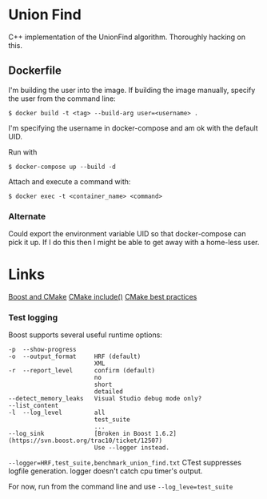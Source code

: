 # Union Find

C++ implementation of the UnionFind algorithm.
Thoroughly hacking on this.

## Dockerfile

I'm building the user into the image.
If building the image manually, specify the user from the command line:
```
$ docker build -t <tag> --build-arg user=<username> .
```
I'm specifying the username in docker-compose and am ok with the default UID.

Run with
```
$ docker-compose up --build -d
```

Attach and execute a command with:
```
$ docker exec -t <container_name> <command>
```


### Alternate

Could export the environment variable UID so that docker-compose can pick it up.
If I do this then I might be able to get away with a home-less user.

# Links

[Boost and CMake](https://cmake.org/cmake/help/v3.7/module/FindBoost.html)
[CMake include()](https://crascit.com/2016/01/31/enhanced-source-file-handling-with-target_sources/)
[CMake best practices](http://fujii.github.io/2015/10/10/cmake-best-practice/)


### Test logging

Boost supports several useful runtime options:
```
-p  --show-progress
-o  --output_format     HRF (default)
                        XML
-r  --report_level      confirm (default)
                        no
                        short
                        detailed
--detect_memory_leaks   Visual Studio debug mode only?
--list_content
-l  --log_level         all
                        test_suite
                        ...
--log_sink              [Broken in Boost 1.6.2](https://svn.boost.org/trac10/ticket/12507)
                        Use --logger instead.
```

`--logger=HRF,test_suite,benchmark_union_find.txt`
CTest suppresses logfile generation.
logger doesn't catch cpu timer's output.

For now, run from the command line and use
`--log_leve=test_suite`

